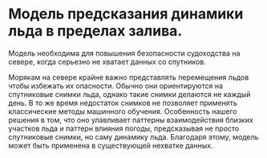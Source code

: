# Модель предсказания динамики льда в пределах залива. 
Модель необходима для повышения безопасности судоходства на севере, когда серьезно не хватает данных со спутников. 

Морякам на севере крайне важно представлять перемещения льдов чтобы избежать их опасности. Обычно они ориентируются на спутниковые снимки льда, однако такие снимки делаются не каждый день. В то же время недостаток снимков не позволяет применять классические методы машинного обучения. Особенность нашего решения в том, что оно улавливает паттерны взаимодействия близких участков льда и паттерн влияния погоды, предсказывая не просто спутниковые снимки, но саму динамику льда. Благодаря этому, модель может быть применена в существующей нехватке данных.
